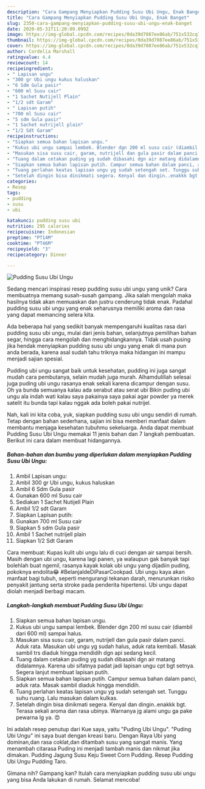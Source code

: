```yaml
---
description: "Cara Gampang Menyiapkan Pudding Susu Ubi Ungu, Enak Banget"
title: "Cara Gampang Menyiapkan Pudding Susu Ubi Ungu, Enak Banget"
slug: 2350-cara-gampang-menyiapkan-pudding-susu-ubi-ungu-enak-banget
date: 2020-05-31T11:20:09.099Z
image: https://img-global.cpcdn.com/recipes/0da39d7087ee86ab/751x532cq70/pudding-susu-ubi-ungu-foto-resep-utama.jpg
thumbnail: https://img-global.cpcdn.com/recipes/0da39d7087ee86ab/751x532cq70/pudding-susu-ubi-ungu-foto-resep-utama.jpg
cover: https://img-global.cpcdn.com/recipes/0da39d7087ee86ab/751x532cq70/pudding-susu-ubi-ungu-foto-resep-utama.jpg
author: Cordelia Marshall
ratingvalue: 4.4
reviewcount: 14
recipeingredient:
- " Lapisan ungu"
- "300 gr Ubi ungu kukus haluskan"
- "6 Sdm Gula pasir"
- "600 ml Susu cair"
- "1 Sachet Nutijell Plain"
- "1/2 sdt Garam"
- " Lapisan putih"
- "700 ml Susu cair"
- "5 sdm Gula pasir"
- "1 Sachet nutrijell plain"
- "1/2 Sdt Garam"
recipeinstructions:
- "Siapkan semua bahan lapisan ungu."
- "Kukus ubi ungu sampai lembek. Blender dgn 200 ml susu cair (diambil dari 600 ml) sampai halus."
- "Masukan sisa susu cair, garam, nutrijell dan gula pasir dalam panci. Aduk rata. Masukan ubi ungu yg sudah halus, aduk rata kembali. Masak sambil trs diaduk hingga mendidih dgn api sedang kecil."
- "Tuang dalam cetakan puding yg sudah dibasahi dgn air matang didalamnya. Karena ubi sifatnya padat jadi lapisan ungu cpt bgt setnya. Segera lanjut membuat lapisan putih."
- "Siapkan semua bahan lapisan putih. Campur semua bahan dalam panci, aduk rata. Masak sambil diaduk hingga mendidih."
- "Tuang perlahan keatas lapisan ungu yg sudah setengah set. Tunggu suhu ruang. Lalu masukan dalam kulkas."
- "Setelah dingin bisa dinikmati segera. Kenyal dan dingin..enakkk bgt. Terasa sekali aroma dan rasa ubinya. Warnanya jg alami ungu ga pake pewarna lg ya. 😍"
categories:
- Resep
tags:
- pudding
- susu
- ubi

katakunci: pudding susu ubi 
nutrition: 295 calories
recipecuisine: Indonesian
preptime: "PT14M"
cooktime: "PT46M"
recipeyield: "3"
recipecategory: Dinner

---
```



![Pudding Susu Ubi Ungu](https://img-global.cpcdn.com/recipes/0da39d7087ee86ab/751x532cq70/pudding-susu-ubi-ungu-foto-resep-utama.jpg)

Sedang mencari inspirasi resep pudding susu ubi ungu yang unik? Cara membuatnya memang susah-susah gampang. Jika salah mengolah maka hasilnya tidak akan memuaskan dan justru cenderung tidak enak. Padahal pudding susu ubi ungu yang enak seharusnya memiliki aroma dan rasa yang dapat memancing selera kita.

Ada beberapa hal yang sedikit banyak mempengaruhi kualitas rasa dari pudding susu ubi ungu, mulai dari jenis bahan, selanjutnya pemilihan bahan segar, hingga cara mengolah dan menghidangkannya. Tidak usah pusing jika hendak menyiapkan pudding susu ubi ungu yang enak di mana pun anda berada, karena asal sudah tahu triknya maka hidangan ini mampu menjadi sajian spesial.

Pudding ubi ungu sangat baik untuk kesehatan, pudding ini juga sangat mudah cara pembutanya, selain mudah juga murah. Alhamdulillah selesai juga puding ubi ungu rasanya enak sekali karena dicampur dengan susu. Oh ya bunda semuanya kalau ada serabut atau serat ubi Bikin puding ubi ungu ala indah wati kalau saya pakainya saya pakai agar powder ya merek satelit itu bunda tapi kalau nggak ada boleh pakai nutrijel.


Nah, kali ini kita coba, yuk, siapkan pudding susu ubi ungu sendiri di rumah. Tetap dengan bahan sederhana, sajian ini bisa memberi manfaat dalam membantu menjaga kesehatan tubuhmu sekeluarga. Anda dapat membuat Pudding Susu Ubi Ungu memakai 11 jenis bahan dan 7 langkah pembuatan. Berikut ini cara dalam membuat hidangannya.

<!--inarticleads1-->

##### Bahan-bahan dan bumbu yang diperlukan dalam menyiapkan Pudding Susu Ubi Ungu:

1. Ambil  Lapisan ungu:
1. Ambil 300 gr Ubi ungu, kukus haluskan
1. Ambil 6 Sdm Gula pasir
1. Gunakan 600 ml Susu cair
1. Sediakan 1 Sachet Nutijell Plain
1. Ambil 1/2 sdt Garam
1. Siapkan  Lapisan putih:
1. Gunakan 700 ml Susu cair
1. Siapkan 5 sdm Gula pasir
1. Ambil 1 Sachet nutrijell plain
1. Siapkan 1/2 Sdt Garam


Cara membuat: Kupas kulit ubi ungu lalu di cuci dengan air sampai bersih. Masih dengan ubi ungu, karena lagi panen, ya walaupun gak banyak tapi bolehlah buat ngemil, rasanya kayak kolak ubi ungu yang dijadiin puding, pokoknya endolita😂 #BelanjaIdeDiPasarCookpad. Ubi ungu kaya akan manfaat bagi tubuh, seperti mengurangi tekanan darah, menurunkan risiko penyakit jantung serta stroke pada penderita hipertensi. Ubi ungu dapat diolah menjadi berbagi macam. 

<!--inarticleads2-->

##### Langkah-langkah membuat Pudding Susu Ubi Ungu:

1. Siapkan semua bahan lapisan ungu.
1. Kukus ubi ungu sampai lembek. Blender dgn 200 ml susu cair (diambil dari 600 ml) sampai halus.
1. Masukan sisa susu cair, garam, nutrijell dan gula pasir dalam panci. Aduk rata. Masukan ubi ungu yg sudah halus, aduk rata kembali. Masak sambil trs diaduk hingga mendidih dgn api sedang kecil.
1. Tuang dalam cetakan puding yg sudah dibasahi dgn air matang didalamnya. Karena ubi sifatnya padat jadi lapisan ungu cpt bgt setnya. Segera lanjut membuat lapisan putih.
1. Siapkan semua bahan lapisan putih. Campur semua bahan dalam panci, aduk rata. Masak sambil diaduk hingga mendidih.
1. Tuang perlahan keatas lapisan ungu yg sudah setengah set. Tunggu suhu ruang. Lalu masukan dalam kulkas.
1. Setelah dingin bisa dinikmati segera. Kenyal dan dingin..enakkk bgt. Terasa sekali aroma dan rasa ubinya. Warnanya jg alami ungu ga pake pewarna lg ya. 😍


Ini adalah resep penutup dari Kue saya, yaitu &#34;Puding Ubi Ungu&#34;. &#34;Puding Ubi Ungu&#34; ini saya buat dengan kreasi baru. Dengan Raya Ubi yang dominan,dan rasa coklat,dan ditambah susu yang sangat manis. Yang menambah citarasa Puding ini menjadi tambah manis dan nikmat jika dimakan. Pudding Jagung Susu Keju Sweet Corn Pudding. Resep Pudding Ubi Ungu Pudding Taro. 

Gimana nih? Gampang kan? Itulah cara menyiapkan pudding susu ubi ungu yang bisa Anda lakukan di rumah. Selamat mencoba!
